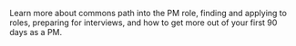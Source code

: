 Learn more about commons path into the PM role, finding and applying to roles, preparing for interviews, and how to get more out of your first 90 days as a PM.
<!-- more -->